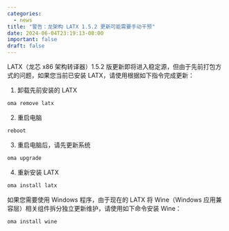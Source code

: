 ```yaml
---
categories:
  - news
title: "警告：龙架构 LATX 1.5.2 更新可能需要手动干预"
date: 2024-06-04T23:19:13-08:00
important: false
draft: false
---
```


LATX（龙芯 x86 架构转译器）1.5.2 版更新即将进入稳定源，但由于先前打包方式的问题，如果您当前已安装 LATX，请使用根据如下指令完成更新：

1. 卸载先前安装的 LATX
```bash
oma remove latx
```
2. 重启电脑
```bash
reboot
```
3. 重启电脑后，请先更新系统
```bash
oma upgrade
```
4. 重新安装 LATX
```bash
oma install latx
```
如果您需要使用 Windows 程序，由于现在的 LATX 将 Wine（Windows 应用兼容层）相关组件拆分独立更新维护，请使用如下命令安装 Wine：
```bash
oma install wine
```